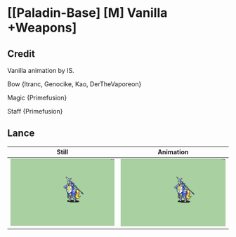 # [\[Paladin-Base\] \[M\] Vanilla +Weapons]

## Credit

Vanilla animation by IS.

Bow {ltranc, Genocike, Kao, DerTheVaporeon}

Magic {Primefusion}

Staff {Primefusion}
	
## Lance

| Still | Animation |
| :---: | :-------: |
| ![Lance still](./Lance_000.png) | ![Lance animation](./Lance.gif) |

